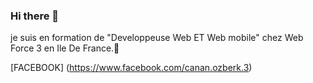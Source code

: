 ### Hi there 👋
je suis en formation de "Developpeuse Web ET Web mobile" chez Web Force 3 en Ile De France.:snail:


[FACEBOOK] (https://www.facebook.com/canan.ozberk.3)
